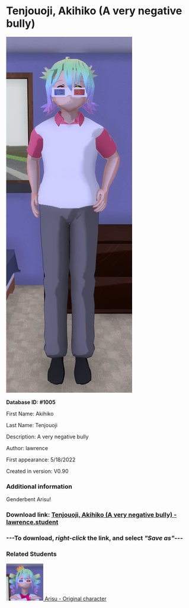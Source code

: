# Tenjouoji, Akihiko (A very negative bully)

<img src="../../Files/Images/Tenjouoji, Akihiko (A very negative bully).png" title="Tenjouoji, Akihiko (A very negative bully) - lawrence">

**Database ID: #1005**

First Name: Akihiko

Last Name: Tenjouoji

Description: A very negative bully

Author: lawrence

First appearance: 5/18/2022

Created in version: V0.90

### Additional information

Genderbent Arisu!

### Download link: <a href="https://raw.githubusercontent.com/Arbiter1223/Daigaku-Gurashi-Custom-Students/master/Files/Student%20Files/Tenjouoji%2C%20Akihiko%20(A%20very%20negative%20bully)%20-%20lawrence.student">Tenjouoji, Akihiko (A very negative bully) - lawrence.student</a>

### ---**To download, _right-click_ the link, and select _"Save as"_**---

### Related Students

<a href="Tenjouhime, Arisu (A very negative bully).md"><img src="../../Files/Thumbs/Tenjouhime, Arisu (A very negative bully).png" height="100" width="100" title="Tenjouhime, Arisu (A very negative bully) - YamiToast, V1.00"></a><a href="Tenjouhime, Arisu (A very negative bully).md"> Arisu - Original character</a>


